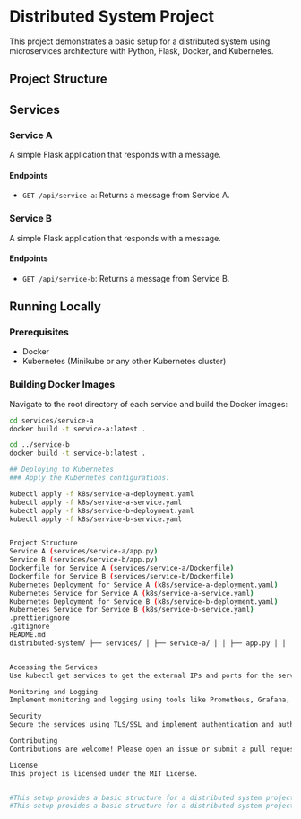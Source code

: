 # Distributed System Project

This project demonstrates a basic setup for a distributed system using microservices architecture with Python, Flask, Docker, and Kubernetes.

## Project Structure

## Services

### Service A

A simple Flask application that responds with a message.

#### Endpoints

- `GET /api/service-a`: Returns a message from Service A.

### Service B

A simple Flask application that responds with a message.

#### Endpoints

- `GET /api/service-b`: Returns a message from Service B.

## Running Locally

### Prerequisites

- Docker
- Kubernetes (Minikube or any other Kubernetes cluster)

### Building Docker Images

Navigate to the root directory of each service and build the Docker images:

```sh
cd services/service-a
docker build -t service-a:latest .

cd ../service-b
docker build -t service-b:latest .

## Deploying to Kubernetes
### Apply the Kubernetes configurations:

kubectl apply -f k8s/service-a-deployment.yaml
kubectl apply -f k8s/service-a-service.yaml
kubectl apply -f k8s/service-b-deployment.yaml
kubectl apply -f k8s/service-b-service.yaml


Project Structure
Service A (services/service-a/app.py)
Service B (services/service-b/app.py)
Dockerfile for Service A (services/service-a/Dockerfile)
Dockerfile for Service B (services/service-b/Dockerfile)
Kubernetes Deployment for Service A (k8s/service-a-deployment.yaml)
Kubernetes Service for Service A (k8s/service-a-service.yaml)
Kubernetes Deployment for Service B (k8s/service-b-deployment.yaml)
Kubernetes Service for Service B (k8s/service-b-service.yaml)
.prettierignore
.gitignore
README.md
distributed-system/ ├── services/ │ ├── service-a/ │ │ ├── app.py │ │ ├── Dockerfile │ │ └── requirements.txt │ ├── service-b/ │ │ ├── app.py │ │ ├── Dockerfile │ │ └── requirements.txt ├── k8s/ │ ├── service-a-deployment.yaml │ ├── service-b-deployment.yaml │ ├── service-a-service.yaml │ ├── service-b-service.yaml ├── .prettierignore ├── README.md └── .gitignore


Accessing the Services
Use kubectl get services to get the external IPs and ports for the services. Access the services using the provided IPs and ports.

Monitoring and Logging
Implement monitoring and logging using tools like Prometheus, Grafana, and ELK stack.

Security
Secure the services using TLS/SSL and implement authentication and authorization mechanisms.

Contributing
Contributions are welcome! Please open an issue or submit a pull request.

License
This project is licensed under the MIT License.


#This setup provides a basic structure for a distributed system project with microservices, containerization, and orchestration. You can expand and customize it based on your specific requirements and use case.
#This setup provides a basic structure for a distributed system project with microservices, containerization, and orchestration. You can expand and customize it based on your specific requirements and use case.